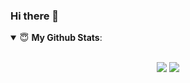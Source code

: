 ### Hi there 👋

<details open>
 <summary> 😇 <b>My Github Stats</b>: </summary>

<br>

<p align = "center">
  <img src = "https://github-readme-stats.vercel.app/api?username=rubentalstra&show_icons=true&theme=tokyonight&line_height=27">
  <img src = "https://github-readme-stats.vercel.app/api/top-langs/?username=rubentalstra&hide=css&theme=tokyonight">
</p>

</details>

<!--
**rubentalstra/rubentalstra** is a ✨ _special_ ✨ repository because its `README.md` (this file) appears on your GitHub profile.

Here are some ideas to get you started:

- 🔭 I’m currently working on ...
- 🌱 I’m currently learning ...
- 👯 I’m looking to collaborate on ...
- 🤔 I’m looking for help with ...
- 💬 Ask me about ...
- 📫 How to reach me: ...
- 😄 Pronouns: ...
- ⚡ Fun fact: ...

-->
